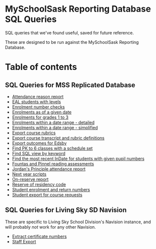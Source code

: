 # MySchoolSask Reporting Database SQL Queries
SQL queries that we've found useful, saved for future reference.

These are designed to be run against the MySchoolSask Reporting Database.

# Table of contents

## SQL Queries for MSS Replicated Database
 - [Attendance reason report](MSS_Replicated_Database/attendance-reason-report.sql)
 - [EAL students with levels](MSS_Replicated_Database/eal-students-with-levels.sql)
 - [Enrolment number checks](MSS_Replicated_Database/enrolment_number_checks.sql)
 - [Enrolments as of a given date](MSS_Replicated_Database/enrolments_as_of_a_given_date.sql)
 - [Enrolments for grades 1 to 3](MSS_Replicated_Database/enrolments_grade_1_to_3.sql)
 - [Enrolments within a date range - detailed](MSS_Replicated_Database/enrolments_within_a_date_range.sql)
 - [Enrolments within a date range - simplified](MSS_Replicated_Database/enrolments_within_a_date_range_2.sql)
 - [Export course rubrics](MSS_Replicated_Database/course-rubrics.sql)
 - [Export course transcript and rubric definitions](MSS_Replicated_Database/course_transcript_and_rubric_definitions.sql)
 - [Export outcomes for Edsby](MSS_Replicated_Database/edsby_outcomes.sql)
 - [Find PK to 6 classes with a schedule set](MSS_Replicated_Database/find-pk-to-6-classes-with-a-schedule-set.sql)
 - [Find SQL view by keyword](MSS_Replicated_Database/find_sql_view_by_keyword.sql)
 - [Find the most recent InDate for students with given pupil numbers](MSS_Replicated_Database/most_recent_indate_by_pupil.sql)
 - [Fountas and Pinnel reading assessments](MSS_Replicated_Database/fountas_pinnell_reading_assessments.sql)
 - [Jordan's Principle attendance report](MSS_Replicated_Database/jordans_principle_attendance_report.sql)
 - [Next year scripts](MSS_Replicated_Database/next_year_scripts.sql)
 - [On-reserve report](MSS_Replicated_Database/on_reserve_report.sql)
 - [Reserve of residency code](MSS_Replicated_Database/reserve_of_residency_codes.sql)
 - [Student enrolment and return numbers](MSS_Replicated_Database/student_enrolment_and_return_numbers.sql)
 - [Student export for course requests](MSS_Replicated_Database/student_export_for_course_requests.sql)


## SQL Queries for Living Sky SD Navision
These are specific to Living Sky School Division's Navision instance, and will probably _not_ work for any other Navision.
 - [Extract certificate numbers](LSSD_Navision/certificate_numbers.sql)
 - [Staff Export](LSSD_Navision/staff_export_from_navision.sql)